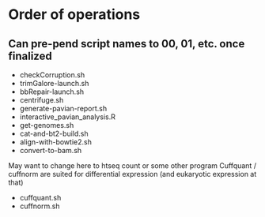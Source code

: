 # Order of operations
## Can pre-pend script names to 00, 01, etc. once finalized

* checkCorruption.sh
* trimGalore-launch.sh
* bbRepair-launch.sh
* centrifuge.sh
* generate-pavian-report.sh
* interactive_pavian_analysis.R
* get-genomes.sh
* cat-and-bt2-build.sh
* align-with-bowtie2.sh
* convert-to-bam.sh

May want to change here to htseq count or some other program
Cuffquant / cuffnorm are suited for differential expression
(and eukaryotic expression at that)

* cuffquant.sh
* cuffnorm.sh
